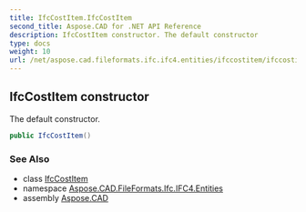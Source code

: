 ```yaml
---
title: IfcCostItem.IfcCostItem
second_title: Aspose.CAD for .NET API Reference
description: IfcCostItem constructor. The default constructor
type: docs
weight: 10
url: /net/aspose.cad.fileformats.ifc.ifc4.entities/ifccostitem/ifccostitem/
---
```

## IfcCostItem constructor

The default constructor.

```csharp
public IfcCostItem()
```

### See Also

* class [IfcCostItem](../)
* namespace [Aspose.CAD.FileFormats.Ifc.IFC4.Entities](../../ifccostitem/)
* assembly [Aspose.CAD](../../../)


